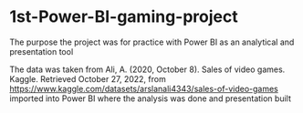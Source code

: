 # 1st-Power-BI-gaming-project

The purpose the project was for practice with Power BI as an analytical and presentation tool

The data was taken from Ali, A. (2020, October 8). Sales of video games. Kaggle. Retrieved October 27, 2022, from https://www.kaggle.com/datasets/arslanali4343/sales-of-video-games imported into Power BI where the analysis was done and presentation built
